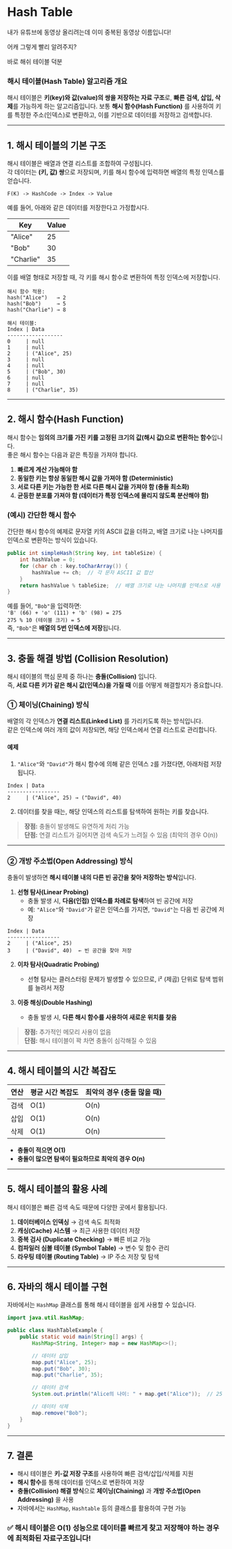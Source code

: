 # Hash Table

내가 유튜브에 동영상 올리려는데 이미 중복된 동영상 이름입니다!

어캐 그렇게 빨리 알려주지?

바로 해쉬 테이블 덕분


### 해시 테이블(Hash Table) 알고리즘 개요  
해시 테이블은 **키(key)와 값(value)의 쌍을 저장하는 자료 구조**로, **빠른 검색, 삽입, 삭제**를 가능하게 하는 알고리즘입니다. 보통 **해시 함수(Hash Function)** 를 사용하여 키를 특정한 주소(인덱스)로 변환하고, 이를 기반으로 데이터를 저장하고 검색합니다.

---

## 1. 해시 테이블의 기본 구조  

해시 테이블은 배열과 연결 리스트를 조합하여 구성됩니다.  
각 데이터는 **(키, 값) 쌍**으로 저장되며, 키를 해시 함수에 입력하면 배열의 특정 인덱스를 얻습니다.

```
F(K) -> HashCode -> Index -> Value
```

예를 들어, 아래와 같은 데이터를 저장한다고 가정합시다.  

| Key   | Value      |
|-------|-----------|
| "Alice"  | 25  |
| "Bob"    | 30  |
| "Charlie"| 35  |

이를 배열 형태로 저장할 때, 각 키를 해시 함수로 변환하여 특정 인덱스에 저장합니다.

```
해시 함수 적용:
hash("Alice")   → 2  
hash("Bob")     → 5  
hash("Charlie") → 8  

해시 테이블:
Index | Data
------------------
0     | null
1     | null
2     | ("Alice", 25)
3     | null
4     | null
5     | ("Bob", 30)
6     | null
7     | null
8     | ("Charlie", 35)
```

---

## 2. 해시 함수(Hash Function)  

해시 함수는 **임의의 크기를 가진 키를 고정된 크기의 값(해시 값)으로 변환하는 함수**입니다.  
좋은 해시 함수는 다음과 같은 특징을 가져야 합니다.

1. **빠르게 계산 가능해야 함**  
2. **동일한 키는 항상 동일한 해시 값을 가져야 함 (Deterministic)**  
3. **서로 다른 키는 가능한 한 서로 다른 해시 값을 가져야 함 (충돌 최소화)**  
4. **균등한 분포를 가져야 함 (데이터가 특정 인덱스에 몰리지 않도록 분산해야 함)**  

### (예시) 간단한 해시 함수  
간단한 해시 함수의 예제로 문자열 키의 ASCII 값을 더하고, 배열 크기로 나눈 나머지를 인덱스로 변환하는 방식이 있습니다.

```java
public int simpleHash(String key, int tableSize) {
    int hashValue = 0;
    for (char ch : key.toCharArray()) {
        hashValue += ch;  // 각 문자 ASCII 값 합산
    }
    return hashValue % tableSize;  // 배열 크기로 나눈 나머지를 인덱스로 사용
}
```

예를 들어, `"Bob"`을 입력하면:  
`'B' (66) + 'o' (111) + 'b' (98) = 275`  
`275 % 10 (테이블 크기) = 5`  
즉, `"Bob"`은 **배열의 5번 인덱스에 저장**됩니다.

---

## 3. 충돌 해결 방법 (Collision Resolution)  

해시 테이블의 핵심 문제 중 하나는 **충돌(Collision)** 입니다.  
즉, **서로 다른 키가 같은 해시 값(인덱스)을 가질 때** 이를 어떻게 해결할지가 중요합니다.  

### ① 체이닝(Chaining) 방식  
배열의 각 인덱스가 **연결 리스트(Linked List)** 를 가리키도록 하는 방식입니다.  
같은 인덱스에 여러 개의 값이 저장되면, 해당 인덱스에서 연결 리스트로 관리합니다.

#### 예제
1. `"Alice"`와 `"David"`가 해시 함수에 의해 같은 인덱스 `2`를 가졌다면, 아래처럼 저장됩니다.

```
Index | Data
-----------------
2     | ("Alice", 25) → ("David", 40)
```

2. 데이터를 찾을 때는, 해당 인덱스의 리스트를 탐색하여 원하는 키를 찾습니다.

> **장점:** 충돌이 발생해도 유연하게 처리 가능  
> **단점:** 연결 리스트가 길어지면 검색 속도가 느려질 수 있음 (최악의 경우 O(n))

---

### ② 개방 주소법(Open Addressing) 방식  
충돌이 발생하면 **해시 테이블 내의 다른 빈 공간을 찾아 저장하는 방식**입니다.

1. **선형 탐사(Linear Probing)**  
   - 충돌 발생 시, **다음(인접) 인덱스를 차례로 탐색**하여 빈 공간에 저장  
   - 예: `"Alice"`와 `"David"`가 같은 인덱스를 가지면, `"David"`는 다음 빈 공간에 저장

```
Index | Data
-----------------
2     | ("Alice", 25)
3     | ("David", 40)  ← 빈 공간을 찾아 저장
```

2. **이차 탐사(Quadratic Probing)**  
   - 선형 탐사는 클러스터링 문제가 발생할 수 있으므로, i² (제곱) 단위로 탐색 범위를 늘려서 저장  

3. **이중 해싱(Double Hashing)**  
   - 충돌 발생 시, **다른 해시 함수를 사용하여 새로운 위치를 찾음**

> **장점:** 추가적인 메모리 사용이 없음  
> **단점:** 해시 테이블이 꽉 차면 충돌이 심각해질 수 있음  

---

## 4. 해시 테이블의 시간 복잡도  

| 연산  | 평균 시간 복잡도 | 최악의 경우 (충돌 많을 때) |
|-------|--------------|-----------------|
| 검색  | O(1)        | O(n)            |
| 삽입  | O(1)        | O(n)            |
| 삭제  | O(1)        | O(n)            |

- **충돌이 적으면 O(1)**
- **충돌이 많으면 탐색이 필요하므로 최악의 경우 O(n)**

---

## 5. 해시 테이블의 활용 사례  
해시 테이블은 빠른 검색 속도 때문에 다양한 곳에서 활용됩니다.

1. **데이터베이스 인덱싱** → 검색 속도 최적화  
2. **캐싱(Cache) 시스템** → 최근 사용한 데이터 저장  
3. **중복 검사 (Duplicate Checking)** → 빠른 비교 가능  
4. **컴파일러 심볼 테이블 (Symbol Table)** → 변수 및 함수 관리  
5. **라우팅 테이블 (Routing Table)** → IP 주소 저장 및 탐색  

---

## 6. 자바의 해시 테이블 구현  

자바에서는 `HashMap` 클래스를 통해 해시 테이블을 쉽게 사용할 수 있습니다.

```java
import java.util.HashMap;

public class HashTableExample {
    public static void main(String[] args) {
        HashMap<String, Integer> map = new HashMap<>();

        // 데이터 삽입
        map.put("Alice", 25);
        map.put("Bob", 30);
        map.put("Charlie", 35);

        // 데이터 검색
        System.out.println("Alice의 나이: " + map.get("Alice"));  // 25

        // 데이터 삭제
        map.remove("Bob");
    }
}
```

---

## 7. 결론  
- 해시 테이블은 **키-값 저장 구조**를 사용하여 빠른 검색/삽입/삭제를 지원  
- **해시 함수**를 통해 데이터를 인덱스로 변환하여 저장  
- **충돌(Collision) 해결 방식**으로 **체이닝(Chaining)** 과 **개방 주소법(Open Addressing)** 을 사용  
- 자바에서는 `HashMap`, `Hashtable` 등의 클래스를 활용하여 구현 가능  

### ✅ **해시 테이블은 O(1) 성능으로 데이터를 빠르게 찾고 저장해야 하는 경우에 최적화된 자료구조입니다!**